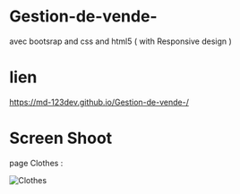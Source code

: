 # Gestion-de-vende-
avec bootsrap and css and html5 ( with Responsive design )

# lien 

 https://md-123dev.github.io/Gestion-de-vende-/
 
# Screen Shoot

page Clothes :

![Clothes](https://user-images.githubusercontent.com/43389513/90398847-58587900-e09a-11ea-8b99-c75632eae78d.PNG)


